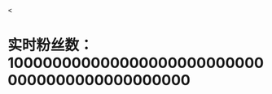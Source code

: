 <<!DOCTYPE html>
<html>
<head>

</head>
<body>
  <h1>实时粉丝数： <span id="followersCount">1000000000000000000000000000000000000000000000</span></h1>

 
